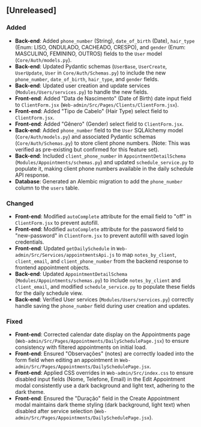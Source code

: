## [Unreleased]
### Added
- **Back-end**: Added `phone_number` (String), `date_of_birth` (Date), `hair_type` (Enum: LISO, ONDULADO, CACHEADO, CRESPO), and `gender` (Enum: MASCULINO, FEMININO, OUTROS) fields to the `User` model (`Core/Auth/models.py`).
- **Back-end**: Updated Pydantic schemas (`UserBase`, `UserCreate`, `UserUpdate`, `User` in `Core/Auth/Schemas.py`) to include the new `phone_number`, `date_of_birth`, `hair_type`, and `gender` fields.
- **Back-end**: Updated user creation and update services (`Modules/Users/services.py`) to handle the new fields.
- **Front-end**: Added "Data de Nascimento" (Date of Birth) date input field to `ClientForm.jsx` (`Web-admin/Src/Pages/Clients/ClientForm.jsx`).
- **Front-end**: Added "Tipo de Cabelo" (Hair Type) select field to `ClientForm.jsx`.
- **Front-end**: Added "Gênero" (Gender) select field to `ClientForm.jsx`.
- **Back-end**: Added `phone_number` field to the `User` SQLAlchemy model (`Core/Auth/models.py`) and associated Pydantic schemas (`Core/Auth/Schemas.py`) to store client phone numbers. (Note: This was verified as pre-existing but confirmed for this feature set).
- **Back-end**: Included `client_phone_number` in `AppointmentDetailSchema` (`Modules/Appointments/schemas.py`) and updated `schedule_service.py` to populate it, making client phone numbers available in the daily schedule API response.
- **Database**: Generated an Alembic migration to add the `phone_number` column to the `users` table.

### Changed
- **Front-end**: Modified `autoComplete` attribute for the email field to "off" in `ClientForm.jsx` to prevent autofill.
- **Front-end**: Modified `autoComplete` attribute for the password field to "new-password" in `ClientForm.jsx` to prevent autofill with saved login credentials.
- **Front-end**: Updated `getDailySchedule` in `Web-admin/Src/Services/appointmentsApi.js` to map `notes_by_client`, `client_email`, and `client_phone_number` from the backend response to frontend appointment objects.
- **Back-end**: Updated `AppointmentDetailSchema` (`Modules/Appointments/schemas.py`) to include `notes_by_client` and `client_email`, and modified `schedule_service.py` to populate these fields for the daily schedule view.
- **Back-end**: Verified User services (`Modules/Users/services.py`) correctly handle saving the `phone_number` field during user creation and updates.

### Fixed
- **Front-end**: Corrected calendar date display on the Appointments page (`Web-admin/Src/Pages/Appointments/DailySchedulePage.jsx`) to ensure consistency with filtered appointments on initial load.
- **Front-end**: Ensured "Observações" (notes) are correctly loaded into the form field when editing an appointment in `Web-admin/Src/Pages/Appointments/DailySchedulePage.jsx`.
- **Front-end**: Applied CSS overrides in `Web-admin/Src/index.css` to ensure disabled input fields (Nome, Telefone, Email) in the Edit Appointment modal consistently use a dark background and light text, adhering to the dark theme.
- **Front-end**: Ensured the "Duração" field in the Create Appointment modal maintains dark theme styling (dark background, light text) when disabled after service selection (`Web-admin/Src/Pages/Appointments/DailySchedulePage.jsx`).
